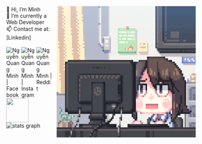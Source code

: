 <img align="right" height="350" width="370" src="https://github.com/hgck000/hgck000/blob/main/coding.gif?raw=true"/>
<div align="left">
  👋 Hi, I’m Minh  
  <br/>👀 I’m currently a Web Developer
  <br/>📫 Contact me at: [Linkedin]
  <br/>
  <br/>
  
  <a href="https://www.facebook.com/hgck000/">
    <img align="left" width="40px" alt="Nguyễn Quang Minh | Facebook" src="https://i.pinimg.com/564x/7d/f2/cc/7df2cc2a2a2d14d93354abe29d435ae8.jpg"/>   
  </a>
  &nbsp;
  <a href="https://www.instagram.com/toilaqminh/">
    <img align="left" width="40px" alt="Nguyễn Quang Minh | Instagram" src="https://i.pinimg.com/736x/af/82/1b/af821bf330d7faac53b0dd35991baa7f.jpg"/>
  <a href="https://www.reddit.com/user/hgck000/">
    <img align="left" width="42px" alt="Nguyễn Quang Minh | Reddit" src="https://i.pinimg.com/736x/9c/33/07/9c3307c5f9a788c51fd012088f5e310b.jpg"/>
  </a>
    <img align="left" height="65px" width="60px" src="https://i.pinimg.com/originals/3c/26/e4/3c26e4b066493b035d955c2b36cebcb8.gif"/>
  <br/>
  <br/>
  <br/>
  <img height="190" src="https://github-readme-stats.vercel.app/api?username=hgck000&hide_title=false&hide_rank=false&show_icons=true&include_all_commits=true&count_private=true&disable_animations=false&theme=vue&locale=en&hide_border=false" alt="stats graph"  />
</div>
